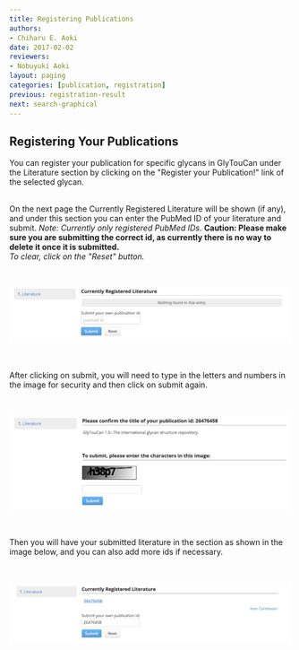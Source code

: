 ```yaml
---
title: Registering Publications
authors:
- Chiharu E. Aoki
date: 2017-02-02
reviewers:
- Nobuyuki Aoki
layout: paging
categories: [publication, registration]
previous: registration-result
next: search-graphical
---
```


Registering Your Publications
------------
You can register your publication for specific glycans in GlyTouCan under the Literature section by clicking on the "Register your Publication!" link of the selected glycan.  
<br>

On the next page the Currently Registered Literature will be shown (if any), and under this section you can enter the PubMed ID of your literature and submit.  *Note: Currently only registered PubMed IDs.* **Caution: Please make sure you are submitting the correct id, as currently there is no way to delete it once it is submitted.**  
*To clear, click on the "Reset" button.*  

<br>

![Glytoucan Literature Section](/images/manual/literature-registration.png)

<br>

After clicking on submit, you will need to type in the letters and numbers in the image for security and then click on submit again.  

<br>

![Glytoucan Literature Section](/images/manual/literature-confirmation.png)

<br>

Then you will have your submitted literature in the section as shown in the image below, and you can also add more ids if necessary.

<br>

![Glytoucan Literature Section](/images/manual/literature-submitted.png)
